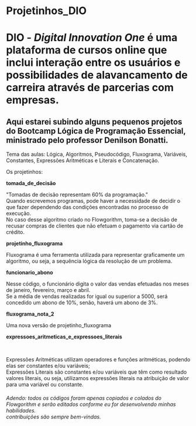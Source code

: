 # Projetinhos_DIO
<h1>
  DIO - <em>Digital Innovation One</em> é uma plataforma de cursos online que inclui interação entre os usuários e possibilidades de alavancamento de carreira através de parcerias com empresas.
</h1>
<h2>
  Aqui estarei subindo alguns pequenos projetos do Bootcamp Lógica de Programação Essencial, ministrado pelo professor Denilson Bonatti.
</h2>

Tema das aulas: Lógica, Algoritmos, Pseudocódigo, Fluxograma, Variáveis, Constantes, Expressões Aritméticas e Literais e Concatenação.

Os projetinhos:

<strong>tomada_de_decisão</strong>

"Tomadas de decisão representam 60% da programação."<br>
Quando escrevemos programas, pode haver a necessidade de decidir o que fazer dependendo das condições encontradas no processo de execução.<br> 
No caso desse algoritmo criado no Flowgorithm, toma-se a decisão de recusar compras de clientes que não efetuam o pagamento via cartão de crédito.

<strong>projetinho_fluxograma</strong>

Fluxograma é uma ferramenta utilizada para representar graficamente um algoritmo, ou seja, a sequência lógica da resolução de um problema.

<strong>funcionario_abono</strong>

<p>
  Nesse código, o funcionário digita o valor das vendas efetuadas nos meses de janeiro, fevereiro, março e abril.<br>
Se a média de vendas realizadas for igual ou superior a 5000, será concedido um abono de 10%, senão, haverá um abono de 3%.
</p>

  <strong>fluxograma_nota_2</strong>


<p>
  Uma nova versão de projetinho_fluxograma
</p>

  <strong>expressoes_aritmeticas_e_expressoes_literais</strong>

<br>
<p>
  Expressões Aritméticas utilizam operadores e funções aritméticas, podendo elas ser constantes e/ou variáveis;<br>
Expressões Literais são constantes e/ou variáveis que têm como resultado valores literais, ou seja, utilizamos expressões literais na atribuição de valor para uma variável ou constante.
</p>

<h6>Adendo: todos os códigos foram apenas copiados e colados do Flowgorithm e serão editados conforme eu for desenvolvendo minhas habilidades.<br>
  contribuições são sempre bem-vindas.
 </h6>
